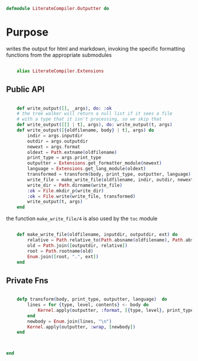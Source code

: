 ```elixir
defmodule LiterateCompiler.Outputter do

```

# Purpose

writes the output for html and markdown, invoking the specific
formatting functions from the appropriate submodules

```elixir

	alias LiterateCompiler.Extensions

```

## Public API

```elixir

	def write_output([], _args), do: :ok
	# the tree walker will return a null list if it sees a file
	# with a type that it isn't processing, so we skip that
	def write_output([[] | t], args), do: write_output(t, args)
	def write_output([{oldfilename, body} | t], args) do
		indir = args.inputdir
		outdir = args.outputdir
		newext = args.format
		oldext = Path.extname(oldfilename)
		print_type = args.print_type
		outputter = Extensions.get_formatter_module(newext)
		language = Extensions.get_lang_module(oldext)
		transformed = transform(body, print_type, outputter, language)
		write_file = make_write_file(oldfilename, indir, outdir, newext)
		write_dir = Path.dirname(write_file)
		:ok = File.mkdir_p(write_dir)
		:ok = File.write(write_file, transformed)
		write_output(t, args)
	end

```

the function `make_write_file/4` is also used by the `toc` module

```elixir

	def make_write_file(oldfilename, inputdir, outputdir, ext) do
		relative = Path.relative_to(Path.absname(oldfilename), Path.absname(inputdir))
		old = Path.join([outputdir, relative])
		root = Path.rootname(old)
		Enum.join([root, ".", ext])
	end

```

## Private Fns

```elixir

	defp transform(body, print_type, outputter, language)  do
		lines = for {type, level, contents} <- body do
			Kernel.apply(outputter, :format, [{type, level}, print_type, contents, language])
		end
		newbody = Enum.join(lines, "\n")
		Kernel.apply(outputter, :wrap, [newbody])
	end



end
```
